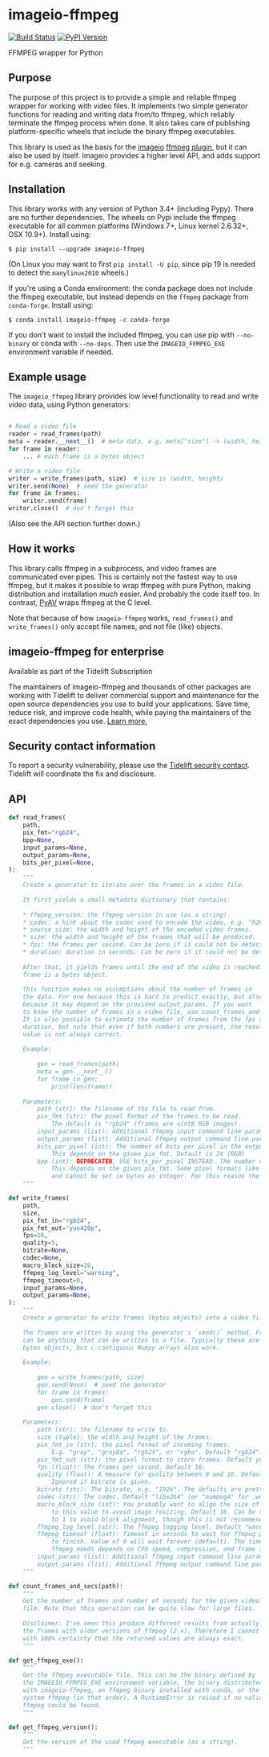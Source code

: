 # imageio-ffmpeg

[![Build Status](https://travis-ci.org/imageio/imageio-ffmpeg.svg?branch=master)](https://travis-ci.org/imageio/imageio-ffmpeg)
[![PyPI Version](https://img.shields.io/pypi/v/imageio-ffmpeg.svg)](https://pypi.python.org/pypi/imageio-ffmpeg/)

FFMPEG wrapper for Python

## Purpose

The purpose of this project is to provide a simple and reliable ffmpeg
wrapper for working with video files. It implements two simple generator
functions for reading and writing data from/to ffmpeg, which reliably
terminate the ffmpeg process when done. It also takes care of publishing
platform-specific wheels that include the binary ffmpeg executables.

This library is used as the basis for the
[imageio](https://github.com/imageio/imageio)
[ffmpeg plugin](https://imageio.readthedocs.io/en/stable/format_ffmpeg.html),
but it can also be used by itself. Imageio provides a higher level API,
and adds support for e.g. cameras and seeking.


## Installation

This library works with any version of Python 3.4+ (including Pypy).
There are no further dependencies. The wheels on Pypi include the ffmpeg
executable for all common platforms (Windows 7+, Linux kernel 2.6.32+,
OSX 10.9+). Install using:

```
$ pip install --upgrade imageio-ffmpeg
```

(On Linux you may want to first `pip install -U pip`, since pip 19 is needed to detect the `manylinux2010` wheels.)

If you're using a Conda environment: the conda package does not include
the ffmpeg executable, but instead depends on the `ffmpeg` package from
`conda-forge`. Install using:

```
$ conda install imageio-ffmpeg -c conda-forge
```

If you don't want to install the included ffmpeg, you can use pip with
`--no-binary` or conda with `--no-deps`. Then use the
`IMAGEIO_FFMPEG_EXE` environment variable if needed.


## Example usage

The `imageio_ffmpeg` library provides low level functionality to read
and write video data, using Python generators:


```py

# Read a video file
reader = read_frames(path)
meta = reader.__next__()  # meta data, e.g. meta["size"] -> (width, height)
for frame in reader:
    ... # each frame is a bytes object

# Write a video file
writer = write_frames(path, size)  # size is (width, height)
writer.send(None)  # seed the generator
for frame in frames:
    writer.send(frame)
writer.close()  # don't forget this
```

(Also see the API section further down.)


## How it works

This library calls ffmpeg in a subprocess, and video frames are
communicated over pipes. This is certainly not the fastest way to
use ffmpeg, but it makes it possible to wrap ffmpeg with pure Python,
making distribution and installation *much* easier. And probably
the code itself too. In contrast, [PyAV](https://github.com/mikeboers/PyAV)
wraps ffmpeg at the C level.

Note that because of how `imageio-ffmpeg` works, `read_frames()` and
`write_frames()` only accept file names, and not file (like) objects.



## imageio-ffmpeg for enterprise

Available as part of the Tidelift Subscription

The maintainers of imageio-ffmpeg and thousands of other packages are working with Tidelift to deliver commercial support and maintenance for the open source dependencies you use to build your applications. Save time, reduce risk, and improve code health, while paying the maintainers of the exact dependencies you use. [Learn more.](https://tidelift.com/subscription/pkg/pypi-imageio-ffmpeg?utm_source=pypi-imageio-ffmpeg&utm_medium=referral&utm_campaign=enterprise&utm_term=repo)


## Security contact information

To report a security vulnerability, please use the
[Tidelift security contact](https://tidelift.com/security).
Tidelift will coordinate the fix and disclosure.


## API

```py
def read_frames(
    path,
    pix_fmt="rgb24",
    bpp=None,
    input_params=None,
    output_params=None,
    bits_per_pixel=None,
):
    """
    Create a generator to iterate over the frames in a video file.
    
    It first yields a small metadata dictionary that contains:
    
    * ffmpeg_version: the ffmpeg version in use (as a string).
    * codec: a hint about the codec used to encode the video, e.g. "h264".
    * source_size: the width and height of the encoded video frames.
    * size: the width and height of the frames that will be produced.
    * fps: the frames per second. Can be zero if it could not be detected.
    * duration: duration in seconds. Can be zero if it could not be detected.
    
    After that, it yields frames until the end of the video is reached. Each
    frame is a bytes object.
    
    This function makes no assumptions about the number of frames in
    the data. For one because this is hard to predict exactly, but also
    because it may depend on the provided output_params. If you want
    to know the number of frames in a video file, use count_frames_and_secs().
    It is also possible to estimate the number of frames from the fps and
    duration, but note that even if both numbers are present, the resulting
    value is not always correct.
    
    Example:
        
        gen = read_frames(path)
        meta = gen.__next__()
        for frame in gen:
            print(len(frame))
    
    Parameters:
        path (str): the filename of the file to read from.
        pix_fmt (str): the pixel format of the frames to be read.
            The default is "rgb24" (frames are uint8 RGB images).
        input_params (list): Additional ffmpeg input command line parameters.
        output_params (list): Additional ffmpeg output command line parameters.
        bits_per_pixel (int): The number of bits per pixel in the output frames.
            This depends on the given pix_fmt. Default is 24 (RGB)
        bpp (int): DEPRECATED, USE bits_per_pixel INSTEAD. The number of bytes per pixel in the output frames.
            This depends on the given pix_fmt. Some pixel formats like yuv420p have 12 bits per pixel
            and cannot be set in bytes as integer. For this reason the bpp argument is deprecated.
    """
```

```py
def write_frames(
    path,
    size,
    pix_fmt_in="rgb24",
    pix_fmt_out="yuv420p",
    fps=16,
    quality=5,
    bitrate=None,
    codec=None,
    macro_block_size=16,
    ffmpeg_log_level="warning",
    ffmpeg_timeout=0,
    input_params=None,
    output_params=None,
):
    """
    Create a generator to write frames (bytes objects) into a video file.
    
    The frames are written by using the generator's `send()` method. Frames
    can be anything that can be written to a file. Typically these are
    bytes objects, but c-contiguous Numpy arrays also work.
    
    Example:
    
        gen = write_frames(path, size)
        gen.send(None)  # seed the generator
        for frame in frames:
            gen.send(frame)
        gen.close()  # don't forget this
    
    Parameters:
        path (str): the filename to write to.
        size (tuple): the width and height of the frames.
        pix_fmt_in (str): the pixel format of incoming frames.
            E.g. "gray", "gray8a", "rgb24", or "rgba". Default "rgb24".
        pix_fmt_out (str): the pixel format to store frames. Default yuv420p".
        fps (float): The frames per second. Default 16.
        quality (float): A measure for quality between 0 and 10. Default 5.
            Ignored if bitrate is given.
        bitrate (str): The bitrate, e.g. "192k". The defaults are pretty good.
        codec (str): The codec. Default "libx264" (or "msmpeg4" for .wmv).
        macro_block_size (int): You probably want to align the size of frames
            to this value to avoid image resizing. Default 16. Can be set
            to 1 to avoid block alignment, though this is not recommended.
        ffmpeg_log_level (str): The ffmpeg logging level. Default "warning".
        ffmpeg_timeout (float): Timeout in seconds to wait for ffmpeg process
            to finish. Value of 0 will wait forever (default). The time that
            ffmpeg needs depends on CPU speed, compression, and frame size.
        input_params (list): Additional ffmpeg input command line parameters.
        output_params (list): Additional ffmpeg output command line parameters.
    """
```

```py
def count_frames_and_secs(path):
    """
    Get the number of frames and number of seconds for the given video
    file. Note that this operation can be quite slow for large files.
    
    Disclaimer: I've seen this produce different results from actually reading
    the frames with older versions of ffmpeg (2.x). Therefore I cannot say
    with 100% certainty that the returned values are always exact.
    """
```

```py
def get_ffmpeg_exe():
    """
    Get the ffmpeg executable file. This can be the binary defined by
    the IMAGEIO_FFMPEG_EXE environment variable, the binary distributed
    with imageio-ffmpeg, an ffmpeg binary installed with conda, or the
    system ffmpeg (in that order). A RuntimeError is raised if no valid
    ffmpeg could be found.
    """
```

```py
def get_ffmpeg_version():
    """
    Get the version of the used ffmpeg executable (as a string).
    """
```

